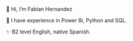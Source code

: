 👋 Hi, I’m Fabian Hernandez

👀 I have experience in Power Bi, Python and SQL.

✨ B2 level English, native Spanish.
<!---
fabherhe/fabherhe is a ✨ special ✨ repository because its `README.md` (this file) appears on your GitHub profile.
You can click the Preview link to take a look at your changes.
--->
